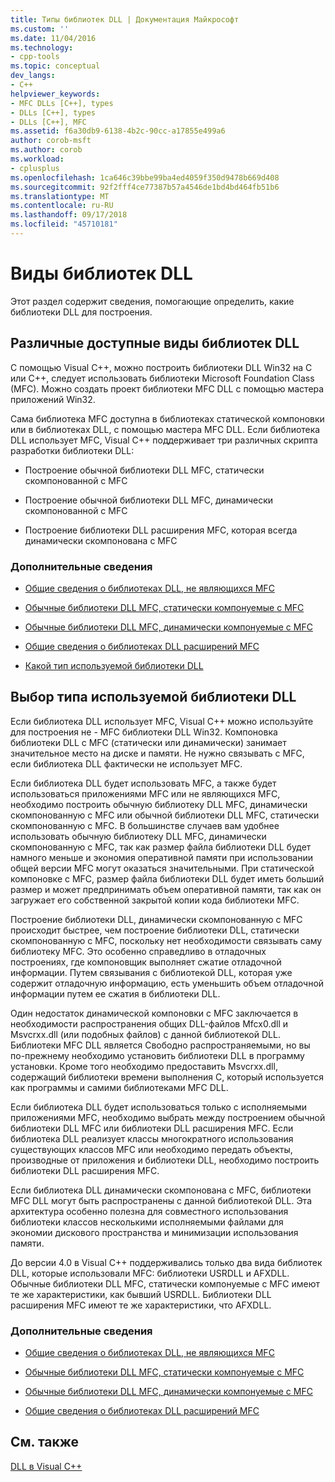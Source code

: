 ```yaml
---
title: Типы библиотек DLL | Документация Майкрософт
ms.custom: ''
ms.date: 11/04/2016
ms.technology:
- cpp-tools
ms.topic: conceptual
dev_langs:
- C++
helpviewer_keywords:
- MFC DLLs [C++], types
- DLLs [C++], types
- DLLs [C++], MFC
ms.assetid: f6a30db9-6138-4b2c-90cc-a17855e499a6
author: corob-msft
ms.author: corob
ms.workload:
- cplusplus
ms.openlocfilehash: 1ca646c39bbe99ba4ed4059f350d9478b669d408
ms.sourcegitcommit: 92f2fff4ce77387b57a4546de1bd4bd464fb51b6
ms.translationtype: MT
ms.contentlocale: ru-RU
ms.lasthandoff: 09/17/2018
ms.locfileid: "45710181"
---
```

# <a name="kinds-of-dlls"></a>Виды библиотек DLL

Этот раздел содержит сведения, помогающие определить, какие библиотеки DLL для построения.

##  <a name="_core_the_different_kinds_of_dlls_available_with_visual_c.2b2b"></a> Различные доступные виды библиотек DLL

С помощью Visual C++, можно построить библиотеки DLL Win32 на C или C++, следует использовать библиотеки Microsoft Foundation Class (MFC). Можно создать проект библиотеки MFC DLL с помощью мастера приложений Win32.

Сама библиотека MFC доступна в библиотеках статической компоновки или в библиотеках DLL, с помощью мастера MFC DLL. Если библиотека DLL использует MFC, Visual C++ поддерживает три различных скрипта разработки библиотеки DLL:

- Построение обычной библиотеки DLL MFC, статически скомпонованной с MFC

- Построение обычной библиотеки DLL MFC, динамически скомпонованной с MFC

- Построение библиотеки DLL расширения MFC, которая всегда динамически скомпонована с MFC

### <a name="what-do-you-want-to-know-more-about"></a>Дополнительные сведения

- [Общие сведения о библиотеках DLL, не являющихся MFC](../build/non-mfc-dlls-overview.md)

- [Обычные библиотеки DLL MFC, статически компонуемые с MFC](../build/regular-dlls-statically-linked-to-mfc.md)

- [Обычные библиотеки DLL MFC, динамически компонуемые с MFC](../build/regular-dlls-dynamically-linked-to-mfc.md)

- [Общие сведения о библиотеках DLL расширений MFC](../build/extension-dlls-overview.md)

- [Какой тип используемой библиотеки DLL](#_core_which_kind_of_dll_to_use)

##  <a name="_core_which_kind_of_dll_to_use"></a> Выбор типа используемой библиотеки DLL

Если библиотека DLL использует MFC, Visual C++ можно используйте для построения не - MFC библиотеки DLL Win32. Компоновка библиотеки DLL с MFC (статически или динамически) занимает значительное место на диске и памяти. Не нужно связывать с MFC, если библиотека DLL фактически не использует MFC.

Если библиотека DLL будет использовать MFC, а также будет использоваться приложениями MFC или не являющихся MFC, необходимо построить обычную библиотеку DLL MFC, динамически скомпонованную с MFC или обычной библиотеки DLL MFC, статически скомпонованную с MFC. В большинстве случаев вам удобнее использовать обычную библиотеку DLL MFC, динамически скомпонованную с MFC, так как размер файла библиотеки DLL будет намного меньше и экономия оперативной памяти при использовании общей версии MFC могут оказаться значительными. При статической компоновке с MFC, размер файла библиотеки DLL будет иметь больший размер и может предпринимать объем оперативной памяти, так как он загружает его собственной закрытой копии кода библиотеки MFC.

Построение библиотеки DLL, динамически скомпонованную с MFC происходит быстрее, чем построение библиотеки DLL, статически скомпонованную с MFC, поскольку нет необходимости связывать саму библиотеку MFC. Это особенно справедливо в отладочных построениях, где компоновщик выполняет сжатие отладочной информации. Путем связывания с библиотекой DLL, которая уже содержит отладочную информацию, есть уменьшить объем отладочной информации путем ее сжатия в библиотеки DLL.

Один недостаток динамической компоновки с MFC заключается в необходимости распространения общих DLL-файлов Mfcx0.dll и Msvcrxx.dll (или подобных файлов) с данной библиотекой DLL. Библиотеки MFC DLL является Свободно распространяемыми, но вы по-прежнему необходимо установить библиотеки DLL в программу установки. Кроме того необходимо предоставить Msvcrxx.dll, содержащий библиотеки времени выполнения C, который используется как программы и самими библиотеками MFC DLL.

Если библиотека DLL будет использоваться только с исполняемыми приложениями MFC, необходимо выбрать между построением обычной библиотеки DLL MFC или библиотеки DLL расширения MFC. Если библиотека DLL реализует классы многократного использования существующих классов MFC или необходимо передать объекты, производные от приложения и библиотеки DLL, необходимо построить библиотеки DLL расширения MFC.

Если библиотека DLL динамически скомпонована с MFC, библиотеки MFC DLL могут быть распространены с данной библиотекой DLL. Эта архитектура особенно полезна для совместного использования библиотеки классов несколькими исполняемыми файлами для экономии дискового пространства и минимизации использования памяти.

До версии 4.0 в Visual C++ поддерживались только два вида библиотек DLL, которые использовали MFC: библиотеки USRDLL и AFXDLL. Обычные библиотеки DLL MFC, статически компонуемые с MFC имеют те же характеристики, как бывший USRDLL. Библиотеки DLL расширения MFC имеют те же характеристики, что AFXDLL.

### <a name="what-do-you-want-to-know-more-about"></a>Дополнительные сведения

- [Общие сведения о библиотеках DLL, не являющихся MFC](../build/non-mfc-dlls-overview.md)

- [Обычные библиотеки DLL MFC, статически компонуемые с MFC](../build/regular-dlls-statically-linked-to-mfc.md)

- [Обычные библиотеки DLL MFC, динамически компонуемые с MFC](../build/regular-dlls-dynamically-linked-to-mfc.md)

- [Общие сведения о библиотеках DLL расширений MFC](../build/extension-dlls-overview.md)

## <a name="see-also"></a>См. также

[DLL в Visual C++](../build/dlls-in-visual-cpp.md)